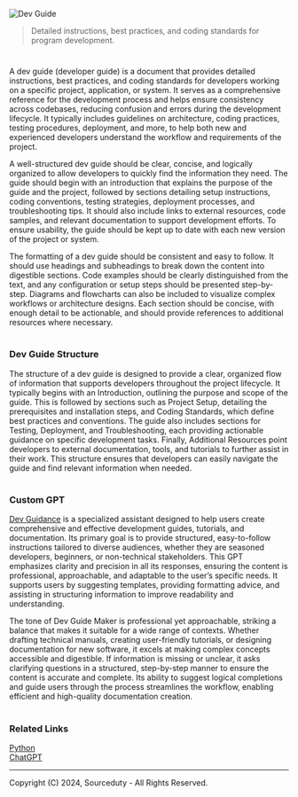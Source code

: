 ![Dev Guide](https://github.com/user-attachments/assets/81c4ee8c-583c-4ac3-b187-fa762cd9dfae)

> Detailed instructions, best practices, and coding standards for program development.
#

A dev guide (developer guide) is a document that provides detailed instructions, best practices, and coding standards for developers working on a specific project, application, or system. It serves as a comprehensive reference for the development process and helps ensure consistency across codebases, reducing confusion and errors during the development lifecycle. It typically includes guidelines on architecture, coding practices, testing procedures, deployment, and more, to help both new and experienced developers understand the workflow and requirements of the project.

A well-structured dev guide should be clear, concise, and logically organized to allow developers to quickly find the information they need. The guide should begin with an introduction that explains the purpose of the guide and the project, followed by sections detailing setup instructions, coding conventions, testing strategies, deployment processes, and troubleshooting tips. It should also include links to external resources, code samples, and relevant documentation to support development efforts. To ensure usability, the guide should be kept up to date with each new version of the project or system.

The formatting of a dev guide should be consistent and easy to follow. It should use headings and subheadings to break down the content into digestible sections. Code examples should be clearly distinguished from the text, and any configuration or setup steps should be presented step-by-step. Diagrams and flowcharts can also be included to visualize complex workflows or architecture designs. Each section should be concise, with enough detail to be actionable, and should provide references to additional resources where necessary.

#
### Dev Guide Structure

The structure of a dev guide is designed to provide a clear, organized flow of information that supports developers throughout the project lifecycle. It typically begins with an Introduction, outlining the purpose and scope of the guide. This is followed by sections such as Project Setup, detailing the prerequisites and installation steps, and Coding Standards, which define best practices and conventions. The guide also includes sections for Testing, Deployment, and Troubleshooting, each providing actionable guidance on specific development tasks. Finally, Additional Resources point developers to external documentation, tools, and tutorials to further assist in their work. This structure ensures that developers can easily navigate the guide and find relevant information when needed.

#
### Custom GPT

[Dev Guidance](https://chatgpt.com/g/g-673dda5313788191ac41a8a4592f33d7-dev-guidance) is a specialized assistant designed to help users create comprehensive and effective development guides, tutorials, and documentation. Its primary goal is to provide structured, easy-to-follow instructions tailored to diverse audiences, whether they are seasoned developers, beginners, or non-technical stakeholders. This GPT emphasizes clarity and precision in all its responses, ensuring the content is professional, approachable, and adaptable to the user’s specific needs. It supports users by suggesting templates, providing formatting advice, and assisting in structuring information to improve readability and understanding.

The tone of Dev Guide Maker is professional yet approachable, striking a balance that makes it suitable for a wide range of contexts. Whether drafting technical manuals, creating user-friendly tutorials, or designing documentation for new software, it excels at making complex concepts accessible and digestible. If information is missing or unclear, it asks clarifying questions in a structured, step-by-step manner to ensure the content is accurate and complete. Its ability to suggest logical completions and guide users through the process streamlines the workflow, enabling efficient and high-quality documentation creation.

#
### Related Links

[Python](https://github.com/sourceduty/Python)
<br>
[ChatGPT](https://github.com/sourceduty/ChatGPT)

***
Copyright (C) 2024, Sourceduty - All Rights Reserved.
